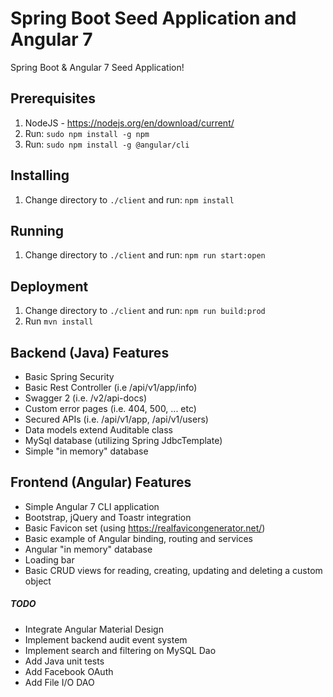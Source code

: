 # Spring Boot Seed Application and Angular 7

Spring Boot & Angular 7 Seed Application!


## Prerequisites

1. NodeJS - https://nodejs.org/en/download/current/
2. Run: ```sudo npm install -g npm```
3. Run: ```sudo npm install -g @angular/cli```

## Installing

1. Change directory to ```./client``` and run: ```npm install```


## Running

1. Change directory to ```./client``` and run: ```npm run start:open```

## Deployment

1. Change directory to ```./client``` and run: ```npm run build:prod```
2. Run ```mvn install```


## Backend (Java) Features

- Basic Spring Security
- Basic Rest Controller (i.e /api/v1/app/info)
- Swagger 2 (i.e. /v2/api-docs)
- Custom error pages (i.e. 404, 500, ... etc)
- Secured APIs (i.e. /api/v1/app, /api/v1/users)
- Data models extend Auditable class
- MySql database (utilizing Spring JdbcTemplate)
- Simple "in memory" database


## Frontend (Angular) Features
- Simple Angular 7 CLI application
- Bootstrap, jQuery and Toastr integration
- Basic Favicon set (using https://realfavicongenerator.net/)
- Basic example of Angular binding, routing and services
- Angular "in memory" database
- Loading bar
- Basic CRUD views for reading, creating, updating and deleting a custom object


##### TODO
- Integrate Angular Material Design
- Implement backend audit event system
- Implement search and filtering on MySQL Dao
- Add Java unit tests
- Add Facebook OAuth
- Add File I/O DAO
